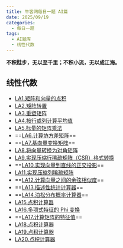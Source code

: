 ```yaml
---
title: 牛客网每日一题 AI篇
date: 2025/09/19
categories:
  - 每日一题
tags:
  - AI题库
  - 线性代数
---
```


**不积跬步，无以至千里；不积小流，无以成江海。**

## 线性代数

- [LA1.矩阵和向量的点积](./LinearAlgebra/LA1.md)
- [LA2.矩阵转置](./LinearAlgebra/LA2.md)
- [LA3.重塑矩阵](./LinearAlgebra/LA3.md)
- [LA4.按行或列计算平均值](./LinearAlgebra/LA4.md)
- [LA5.标量的矩阵乘法](./LinearAlgebra/LA5.md)
- ==[LA6.计算协方差矩阵](./LinearAlgebra/LA6.md)==
- ==[LA7.基向量变换矩阵](./LinearAlgebra/LA7.md)==
- [LA8.将向量转换为对角矩阵](./LinearAlgebra/LA8.md)
- [LA9.实现压缩行稀疏矩阵（CSR）格式转换](./LinearAlgebra/LA9.md)
- ==[LA10.实现向量到直线的正交投影](./LinearAlgebra/LA10.md)==
- [LA11.实现压缩列稀疏矩阵](./LinearAlgebra/LA11.md)
- ==[LA12.计算向量之间的余弦相似度](./LinearAlgebra/LA12.md)==
- ==[LA13.描述性统计计算器](./LinearAlgebra/LA13.md)==
- ==[LA14.泊松分布概率计算器](./LinearAlgebra/LA14.md)==
- [LA15.点积计算器](./LinearAlgebra/LA15.md)
- [LA16.多项式特征的 Phi 变换](./LinearAlgebra/LA16.md)
- ==[LA17.计算矩阵的特征值](./LinearAlgebra/LA17.md)==
- [LA18.点积计算器](./LinearAlgebra/LA15.md)
- [LA19.点积计算器](./LinearAlgebra/LA15.md)
- [LA20.点积计算器](./LinearAlgebra/LA15.md)

